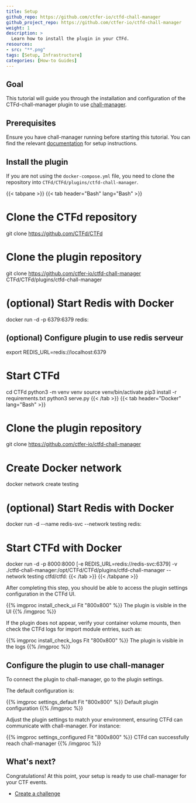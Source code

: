```yaml
---
title: Setup
github_repo: https://github.com/ctfer-io/ctfd-chall-manager
github_project_repo: https://github.com/ctfer-io/ctfd-chall-manager
weight: 1
description: >
  Learn how to install the plugin in your CTFd.
resources:
- src: "**.png"
tags: [Setup, Infrastructure]
categories: [How-to Guides]
---
```


## Goal
This tutorial will guide you through the installation and configuration of the CTFd-chall-manager plugin to use [chall-manager](https://github.com/ctfer-io/chall-manager).

## Prerequisites
Ensure you have chall-manager running before starting this tutorial. You can find the relevant [documentation](/docs/chall-manager) for setup instructions.

## Install the plugin
If you are not using the `docker-compose.yml` file, you need to clone the repository into `CTFd/CTFd/plugins/ctfd-chall-manager`.

{{< tabpane >}}
  {{< tab header="Bash" lang="Bash" >}}
# Clone the CTFd repository
git clone https://github.com/CTFd/CTFd

# Clone the plugin repository
git clone https://github.com/ctfer-io/ctfd-chall-manager CTFd/CTFd/plugins/ctfd-chall-manager

# (optional) Start Redis with Docker
docker run -d -p 6379:6379 redis:<version>

## (optional) Configure plugin to use redis serveur
export REDIS_URL=redis://localhost:6379

# Start CTFd
cd CTFd
python3 -m venv venv 
source venv/bin/activate 
pip3 install -r requirements.txt
python3 serve.py 
  {{< /tab >}}
  {{< tab header="Docker" lang="Bash" >}}
# Clone the plugin repository
git clone https://github.com/ctfer-io/ctfd-chall-manager

# Create Docker network
docker network create testing

# (optional) Start Redis with Docker
docker run -d --name redis-svc --network testing redis:<version>

# Start CTFd with Docker
docker run -d -p 8000:8000 [-e REDIS_URL=redis://redis-svc:6379] -v ./ctfd-chall-manager:/opt/CTFd/CTFd/plugins/ctfd-chall-manager --network testing ctfd/ctfd:<version>
  {{< /tab >}}
{{< /tabpane >}}

After completing this step, you should be able to access the plugin settings configuration in the CTFd UI.

{{% imgproc install_check_ui Fit "800x800" %}}
The plugin is visible in the UI
{{% /imgproc %}}

If the plugin does not appear, verify your container volume mounts, then check the CTFd logs for import module entries, such as:

{{% imgproc install_check_logs Fit "800x800" %}}
The plugin is visible in the logs
{{% /imgproc %}}

## Configure the plugin to use chall-manager

To connect the plugin to chall-manager, go to the plugin settings.

The default configuration is:

{{% imgproc settings_default Fit "800x800" %}}
Default plugin configuration
{{% /imgproc %}}

Adjust the plugin settings to match your environment, ensuring CTFd can communicate with chall-manager. For instance:

{{% imgproc settings_configured Fit "800x800" %}}
CTFd can successfully reach chall-manager
{{% /imgproc %}}

## What's next?
Congratulations! At this point, your setup is ready to use chall-manager for your CTF events.
* [Create a challenge](/docs/ctfd-chall-manager/get-started/admin-challenge)
